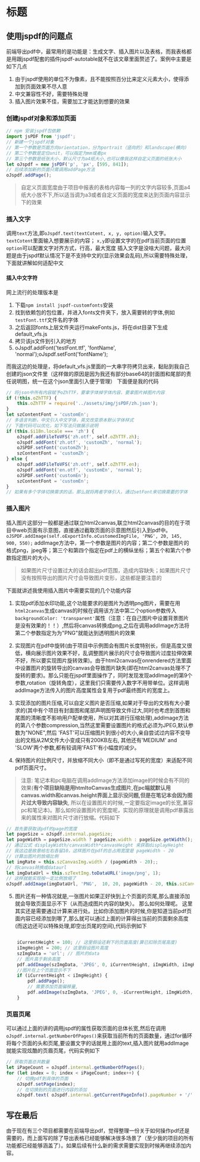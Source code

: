 # 标题

## 使用jspdf的问题点

前端导出pdf中，最常用的是功能是：生成文字、插入图片以及表格，而我表格都是用跟jspdf配套的插件jspdf-autotable就不在该文章里面赘述了。案例中主要是如下几点

1. 由于jspdf使用的单位不为像素，且不能按照百分比来定义元素大小，使得添加到页面效果不尽人意
2. 中文兼容性不好，需要特殊处理
3. 插入图片效果不佳，需要加工才能达到想要的效果

### 创建jspdf对象和添加页面

```js
// npm 安装jspdf包依赖
import jsPDF from 'jspdf';
// 新建一个jspdf对象
// 第一个参数是页面方向orientation，分为portrait（竖向的）和landscape(横向)
// 第二个参数是定位unit，可以指定为mm或者px
// 第三个参数是纸张大小，默认尺寸为a4纸大小,也可以像我这样自定义页面的纸张大小
let oJspdf = new jsPDF('p', 'px', [595, 841]);
// 后续添加新的页面只需调用addPage方法
oJspdf.addPage();
```

>自定义页面宽度由于项目中报表的表格内容每一列的文字内容较多,页面a4纸大小放不下,所以适当调为a3或者自定义页面的宽度来达到页面内容显示下的效果

### 插入文字

调用`text`方法,即`oJspdf.text(textCotent, x, y, option)`输入文字。
`textCotent`里面输入想要展示的内容；
`x,y`即设置文字的在pdf当前页面的位置
`option`可以配置文字对齐方式，行高，最大宽度
插入文字是没啥大问题，最大问题是由于jspdf默认情况下是不支持中文的(显示效果会乱码),所以需要特殊处理，下面就讲解如何适配中文

#### 插入中文字符

网上流行的处理版本是

1. 下载`npm install jspdf-customfonts`安装
2. 找到依赖包的包位置，并进入fonts文件夹下，放入需要转的字体,例如 `testFont.ttf`文件名的字体
3. 之后返回fonts上层文件夹运行makeFonts.js，将在dist目录下生成default_vfs.js
4. 拷贝该js文件到引入的地方
5. oJspdf.addFont('testFont.ttf', 'fontName', 'normal');oJspdf.setFont('fontName');

而我这边的处理是，将default_vfs.js里面的一大串字符拷贝出来，黏贴到我自己创建的json文件里（这样做的原因是因为我还有部分base64的封面图和尾部的责任说明图，统一在这个json里面引入便于管理）
下面便是我的代码

```js
// 将json中所有内容赋予oZhTTF，要拿字体掉字体内容，要拿图片掉图片内容
if (!this.oZhTTF) {
    this.oZhTTF = require('../assets/img/jsPDF/zh.json');
}
let szContentFont = 'customEn';
// 多语言判断，中文引入中文字体，英文改变原本默认字体样式
// 下面代码可以优化，如下写法只做展示说明
if (this.$i18n.locale === 'zh') {
    oJspdf.addFileToVFS('zh.otf', self.oZhTTF.zh);
    oJspdf.addFont('zh.otf', 'customZh', 'normal');
    oJSPDF.setFont('customZh');
    szContentFont = 'customZh';
} else {
    oJspdf.addFileToVFS('zh.otf', self.oZhTTF.en);
    oJspdf.addFont('en.otf', 'customEn', 'normal');
    oJSPDF.setFont('customEn');
    szContentFont = 'customEn';
}
// 如果有多个字体切换需求的话，那么就将两者字体引入，通过setFont来切换需要的字体
```

### 插入图片

插入图片这部分一般都是通过联立html2canvas,联立html2canvas的目的在于项目中web页面有示意图，直接通过截取页面的示意图然后引入到pdf中。
`oJSPDF.addImage(self.oExportInfo.oCustomedImgFile, 'PNG', 20, 145, 900, 550);`
addImage方法中，第一个参数是图片的内容；第二个参数是图片的格式png，jpeg等；第三个和第四个指定在pdf上的横纵坐标；第五个和第六个参数指定图片的大小。
>如果图片尺寸设置过大的话会超出pdf范围，造成内容缺失；如果图片尺寸没有按照导出的图片尺寸会导致图片变形，这些都是要注意的

下面就讲述我使用插入图片中需要实现的几个功能内容

1. 实现pdf添加水印功能,这个功能要求的是图片为透明png图片，需要在用`html2canvas`生成canvas的时候在调用该方法中第二个option参数传入`backgroundColor: 'transparent'`属性（注意：在自己图片中设置背景图片是没有效果的！！）,然后将canvas转换成png,之后在调用addImage方法将第二个参数指定为为"PNG"就能达到透明图片的效果

2. 实现图片在pdf中旋转(由于项目中示例图会有图片长度特别长，但是高度又很低，横向展示图片效果不好，乱调整图片展示的尺寸会导致图片过度拉伸效果不好，所以要实现图片旋转效果)。由于html2canvas在onrendered方法里面中设置图片的旋转导出的canvas会导致图片缺失(即在html2canvas处理不了旋转的要求)。那么只能在jspdf里面操作了，同时发现发现addImage的第9个参数,rotation（旋转角度），这里我们只需要传入数字不用带单位。这样调用addImage方法传入的图片高度属性会复用于pdf最终图片的宽度上。

3. 实现添加的图片压缩,可以自定义图片是否压缩,如果对于导出的文档有大小要求的(其中有个项目有封面图和尾部声明图导致文件过大,同时也考虑到首图和尾图的清晰度不影响用户配单使用，所以对其进行压缩处理),addImage方法的第八个参数compression,当然这里需要设置图片的格式必须为JPEG,默认参数为"NONE",然后 'FAST'可以压缩图片到很小的大小,亲自尝试过内容不变导出的文档从2M文件大小变成只有200KB左右, 其他还有'MEDIUM' and 'SLOW'两个参数,都有较调用'FAST'有小幅度的减少。

4. 保持图片的比例尺寸，并放缩不同大小（即不是通过写死的宽度）来适配不同pdf页面尺寸。

>注意: 笔记本和pc电脑在调用addImage方法添加image的时候会有不同的效果(**有个项目缺陷是用htmltoCanvas生成图片,在pc端就默认用canvas.width和canvas.height界面上显示没问题,但是在笔记本会因为图片过大导致内容缺失**,
所以在设置图片的时候,一定要指定image的长宽,兼容pc和笔记本)。那么如何设置图片的宽度呢，实现的原理就是调用pdf暴露出来的属性来对图片尺寸进行放缩。代码如下

```js
// 首先要获取该pdf的page的宽度
let pageSize = oJspdf.internal.pageSize;
let pageWidth = pageSize.width ? pageSize.width : pageSize.getWidth();
// 通过公式 displayWidth/canvasWidth*canvasHeight 来获取displayHeight
// 我这边是故意给左右各留10，这样图片在pdf的总占用宽度是 pageWidth - 20
// 计算出图片的放缩比例
let imgRate = this.szCanvasImg.width / (pageWidth - 20);;
// 将canvas转换成dataurl
let imgDataUrl = this.szTextImg.toDataURL('image/png', 1);
// 这样就能实现按一定比例放缩了
oJspdf.addImage(imgDataUrl, 'PNG',  10, 20, pageWidth - 20, this.szCanvasImg.height / rate);
```

5. 图片还有一种情况就是,一张图片如果正好快到上个页面的页尾,那么直接添加就会导致页面显示不下（从而造成图片内容的缺失）。 那么如何处理呢。 这里其实还是需要通过计算来进行处。比如你添加图片的时候,你是知道当前pdf页面内容已经添加到哪了,那么就可以通过上面的计算得出当前的页面剩余高度(而这边还可以特殊处理,即空出页尾的空间),代码示例如下

```js

    iCurrentHeight = 100; // 这里假设还剩下的页面高度(算已扣除页尾高度)
    iImgHeight = 200; // 这里假设图片高度
    szImgData = 'url'; // 图片的data
    // 图片高于剩余高度
    pdf.addImage(szImgData, 'JPEG', 0, iCurrentHeight, iImgWidth, iImgHeight);
    //图片在上个页面显示不下
    if (iCurrentHeight < iImgHeight) {
        pdf.addPage();
        // 需要添加页面偏移量,
        pdf.addImage(szImgData, 'JPEG', 0, -iCurrentHeight, iImgWidth, iImgHeight)
    }
```

### 页眉页尾

可以通过上面的讲的调用jspdf的属性获取页面的总体长宽,然后在调用`oJspdf.internal.getNumberOfPages()`来获取当前所有的页面数量，通过for循环将每个页面的头和页尾,要设置文字的话就用上面的text,插入图片就用addImage就能实现炫酷的页眉页尾，代码实例如下

```js
// 获取页面总共数量
let iPageCount = oJspdf.internal.getNumberOfPages();
for (let index = 0; index < iPageCount; index++) {
    // 切换pdf到具体的页面
    oJspdf.setPage(index);
    // 在切换到的页面进行内容的添加
    oJspdf.text( oJspdf.internal.getCurrentPageInfo().pageNumber + '/' + iPageCount, pageWidth / 2 - 10, pageHeight - 20);
```

## 写在最后

由于现在有三个项目都需要在前端导出pdf，觉得整理一份关于如何操作pdf还是需要的，而上面写的除了导出表格已经能够解决很多场景了（至少我的项目的所有功能都已经能够涵盖了）。如果后续有什么新的需求需要实现到时候再继续添加内容。